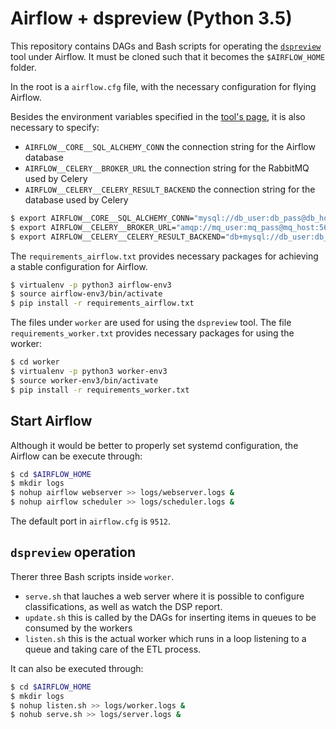 # Airflow + dspreview (Python 3.5)

This repository contains DAGs and Bash scripts for operating the [`dspreview`](https://github.com/thiagolcmelo/dspreview) tool under Airflow. It must be cloned such that it becomes the `$AIRFLOW_HOME` folder.

In the root is a `airflow.cfg` file, with the necessary configuration for flying Airflow.

Besides the environment variables specified in the [tool's page](https://github.com/thiagolcmelo/dspreview), it is also necessary to specify:

- `AIRFLOW__CORE__SQL_ALCHEMY_CONN` the connection string for the Airflow database
- `AIRFLOW__CELERY__BROKER_URL` the connection string for the RabbitMQ used by Celery
- `AIRFLOW__CELERY__CELERY_RESULT_BACKEND` the connection string for the database used by Celery

```bash
$ export AIRFLOW__CORE__SQL_ALCHEMY_CONN="mysql://db_user:db_pass@db_host:3306/db_name"
$ export AIRFLOW__CELERY__BROKER_URL="amqp://mq_user:mq_pass@mq_host:5672/mq_vhost"
$ export AIRFLOW__CELERY__CELERY_RESULT_BACKEND="db+mysql://db_user:db_pass@db_host:3306/db_name"
```

The `requirements_airflow.txt` provides necessary packages for achieving a stable configuration for Airflow.

```bash
$ virtualenv -p python3 airflow-env3
$ source airflow-env3/bin/activate
$ pip install -r requirements_airflow.txt
```

The files under `worker` are used for using the `dspreview` tool. The file `requirements_worker.txt` provides necessary packages for using the worker:

```bash
$ cd worker
$ virtualenv -p python3 worker-env3
$ source worker-env3/bin/activate
$ pip install -r requirements_worker.txt
```

## Start Airflow

Although it would be better to properly set systemd configuration, the Airflow can be execute through:

```bash
$ cd $AIRFLOW_HOME
$ mkdir logs
$ nohup airflow webserver >> logs/webserver.logs &
$ nohup airflow scheduler >> logs/scheduler.logs &
```

The default port in `airflow.cfg` is `9512`.

## `dspreview` operation

Therer three Bash scripts inside `worker`.

- `serve.sh` that lauches a web server where it is possible to configure classifications, as well as watch the DSP report.
- `update.sh` this is called by the DAGs for inserting items in queues to be consumed by the workers
- `listen.sh` this is the actual worker which runs in a loop listening to a queue and taking care of the ETL process.

It can also be executed through:

```bash
$ cd $AIRFLOW_HOME
$ mkdir logs
$ nohup listen.sh >> logs/worker.logs &
$ nohub serve.sh >> logs/server.logs &
```
